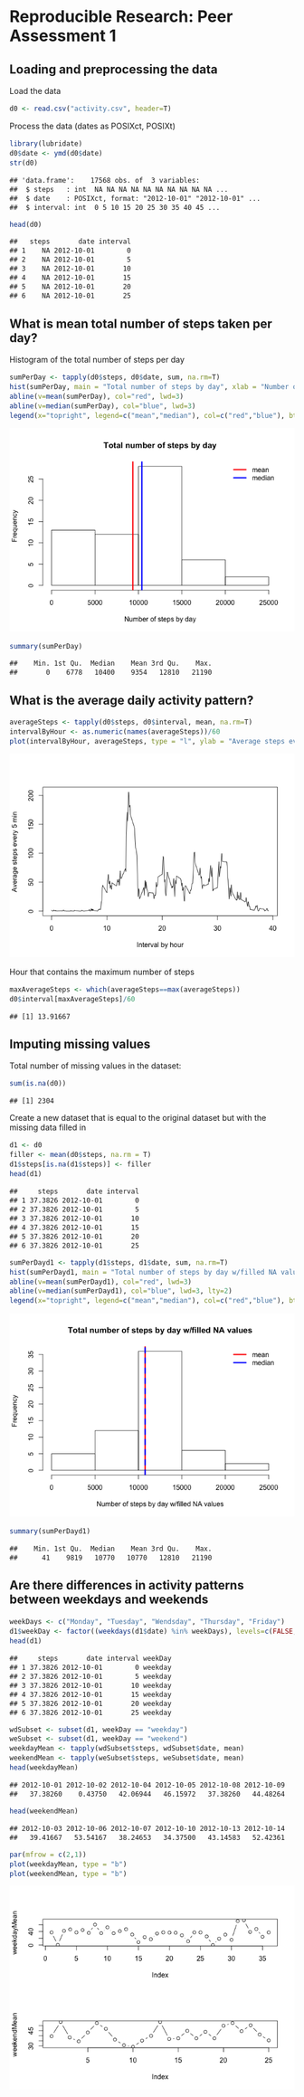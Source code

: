 # Reproducible Research: Peer Assessment 1


## Loading and preprocessing the data

Load the data


```r
d0 <- read.csv("activity.csv", header=T)
```

Process the data (dates as POSIXct, POSIXt)


```r
library(lubridate)
d0$date <- ymd(d0$date)
str(d0)
```

```
## 'data.frame':	17568 obs. of  3 variables:
##  $ steps   : int  NA NA NA NA NA NA NA NA NA NA ...
##  $ date    : POSIXct, format: "2012-10-01" "2012-10-01" ...
##  $ interval: int  0 5 10 15 20 25 30 35 40 45 ...
```

```r
head(d0)
```

```
##   steps       date interval
## 1    NA 2012-10-01        0
## 2    NA 2012-10-01        5
## 3    NA 2012-10-01       10
## 4    NA 2012-10-01       15
## 5    NA 2012-10-01       20
## 6    NA 2012-10-01       25
```

## What is mean total number of steps taken per day?

Histogram of the total number of steps per day


```r
sumPerDay <- tapply(d0$steps, d0$date, sum, na.rm=T)
hist(sumPerDay, main = "Total number of steps by day", xlab = "Number of steps by day")
abline(v=mean(sumPerDay), col="red", lwd=3)
abline(v=median(sumPerDay), col="blue", lwd=3)
legend(x="topright", legend=c("mean","median"), col=c("red","blue"), bty="n", lwd=3)
```

![](PA1_template_files/figure-html/unnamed-chunk-3-1.png)

```r
summary(sumPerDay)
```

```
##    Min. 1st Qu.  Median    Mean 3rd Qu.    Max. 
##       0    6778   10400    9354   12810   21190
```

## What is the average daily activity pattern?

```r
averageSteps <- tapply(d0$steps, d0$interval, mean, na.rm=T)
intervalByHour <- as.numeric(names(averageSteps))/60
plot(intervalByHour, averageSteps, type = "l", ylab = "Average steps every 5 min", xlab = "Interval by hour")
```

![](PA1_template_files/figure-html/unnamed-chunk-4-1.png)

Hour that contains the maximum number of steps


```r
maxAverageSteps <- which(averageSteps==max(averageSteps))
d0$interval[maxAverageSteps]/60
```

```
## [1] 13.91667
```

## Imputing missing values
Total number of missing values in the dataset:

```r
sum(is.na(d0))
```

```
## [1] 2304
```
Create a new dataset that is equal to the original dataset but with the missing data filled in

```r
d1 <- d0
filler <- mean(d0$steps, na.rm = T)
d1$steps[is.na(d1$steps)] <- filler
head(d1)
```

```
##     steps       date interval
## 1 37.3826 2012-10-01        0
## 2 37.3826 2012-10-01        5
## 3 37.3826 2012-10-01       10
## 4 37.3826 2012-10-01       15
## 5 37.3826 2012-10-01       20
## 6 37.3826 2012-10-01       25
```


```r
sumPerDayd1 <- tapply(d1$steps, d1$date, sum, na.rm=T)
hist(sumPerDayd1, main = "Total number of steps by day w/filled NA values", xlab = "Number of steps by day w/filled NA values")
abline(v=mean(sumPerDayd1), col="red", lwd=3)
abline(v=median(sumPerDayd1), col="blue", lwd=3, lty=2)
legend(x="topright", legend=c("mean","median"), col=c("red","blue"), bty="n", lwd=3)
```

![](PA1_template_files/figure-html/unnamed-chunk-8-1.png)

```r
summary(sumPerDayd1)
```

```
##    Min. 1st Qu.  Median    Mean 3rd Qu.    Max. 
##      41    9819   10770   10770   12810   21190
```

## Are there differences in activity patterns between weekdays and weekends

```r
weekDays <- c("Monday", "Tuesday", "Wendsday", "Thursday", "Friday")
d1$weekDay <- factor((weekdays(d1$date) %in% weekDays), levels=c(FALSE, TRUE), labels=c("weekend", "weekday"))
head(d1)
```

```
##     steps       date interval weekDay
## 1 37.3826 2012-10-01        0 weekday
## 2 37.3826 2012-10-01        5 weekday
## 3 37.3826 2012-10-01       10 weekday
## 4 37.3826 2012-10-01       15 weekday
## 5 37.3826 2012-10-01       20 weekday
## 6 37.3826 2012-10-01       25 weekday
```

```r
wdSubset <- subset(d1, weekDay == "weekday")
weSubset <- subset(d1, weekDay == "weekend")
weekdayMean <- tapply(wdSubset$steps, wdSubset$date, mean)
weekendMean <- tapply(weSubset$steps, weSubset$date, mean)
head(weekdayMean)
```

```
## 2012-10-01 2012-10-02 2012-10-04 2012-10-05 2012-10-08 2012-10-09 
##   37.38260    0.43750   42.06944   46.15972   37.38260   44.48264
```

```r
head(weekendMean)
```

```
## 2012-10-03 2012-10-06 2012-10-07 2012-10-10 2012-10-13 2012-10-14 
##   39.41667   53.54167   38.24653   34.37500   43.14583   52.42361
```

```r
par(mfrow = c(2,1))
plot(weekdayMean, type = "b")
plot(weekendMean, type = "b")
```

![](PA1_template_files/figure-html/unnamed-chunk-9-1.png)
